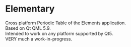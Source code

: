 # Elementary
Cross platform Periodic Table of the Elements application.<br>
Based on Qt QML 5.9.<br>
Intended to work on any platform supported by Qt5.<br>
VERY much a work-in-progress.
